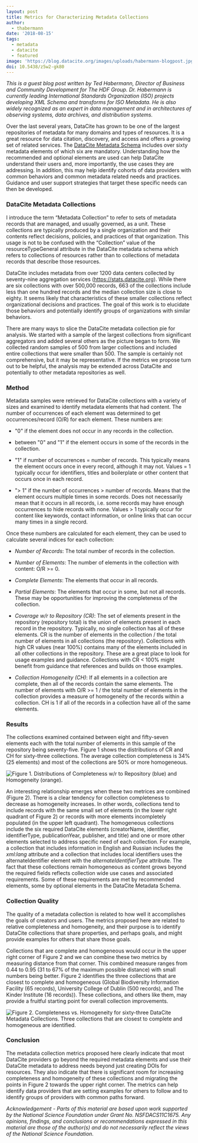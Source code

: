 ```yaml
---
layout: post
title: Metrics for Characterizing Metadata Collections
author:
  - thabermann
date: '2018-08-15'
tags:
  - metadata
  - datacite
  - featured
image: 'https://blog.datacite.org/images/uploads/habermann-blogpost.jpg'
doi: 10.5438/z5w2-gk80
---
```

_This is a guest blog post written by Ted Habermann, Director of Business and Community Development for The HDF Group. Dr. Habermann is currently leading International Standards Organization (ISO) projects developing XML Schema and transforms for ISO Metadata. He is also widely recognized as an expert in data management and in architectures of observing systems, data archives, and distribution systems._

Over the last several years, DataCite has grown to be one of the largest repositories of metadata for many domains and types of resources. It is a great resource for data citation, discovery, and access and offers a growing set of related services. The [DataCite Metadata Schema](https://doi.org/10.5438/0014) includes over sixty metadata elements of which six are mandatory. Understanding how the recommended and optional elements are used can help DataCite understand their users and, more importantly, the use cases they are addressing. In addition, this may help identify cohorts of data providers with common behaviors and common metadata related needs and practices. Guidance and user support strategies that target these specific needs can then be developed.

### DataCite Metadata Collections

I introduce the term “Metadata Collection” to refer to sets of metadata records that are managed, and usually governed, as a unit. These collections are typically produced by a single organization and their contents reflect decisions, policies, and practices of that organization. This usage is not to be confused with the “Collection” value of the resourceTypeGeneral attribute in the DataCite metadata schema which refers to collections of resources rather than to collections of metadata records that describe those resources.  

DataCite includes metadata from over 1200 data centers collected by seventy-nine aggregation services (<https://stats.datacite.org>). While there are six collections with over 500,000 records, 663 of the collections include less than one hundred records and the median collection size is close to eighty. It seems likely that characteristics of these smaller collections reflect organizational decisions and practices. The goal of this work is to elucidate those behaviors and potentially identify groups of organizations with similar behaviors. 

There are many ways to slice the DataCite metadata collection pie for analysis. We started with a sample of the largest collections from significant aggregators and added several others as the picture began to form. We collected random samples of 500 from larger collections and included entire collections that were smaller than 500. The sample is certainly not comprehensive, but it may be representative. If the metrics we propose turn out to be helpful, the analysis may be extended across DataCite and potentially to other metadata repositories as well.

### Method

Metadata samples were retrieved for DataCite collections with a variety of sizes and examined to identify metadata elements that had content. The number of occurrences of each element was determined to get occurrences/record (O/R) for each element. These numbers are:

* "0" if the element does not occur in any records in the collection.

* between "0" and "1" if the element occurs in some of the records in the collection.

* "1" if number of occurrences = number of records. This typically means the element occurs once in every record, although it may not. Values = 1 typically occur for identifiers, titles and boilerplate or other content that occurs once in each record.

* "> 1" if the number of occurrences > number of records. Means that the element occurs multiple times in some records. Does not necessarily mean that it occurs in all records, i.e. some records may have enough occurrences to hide records with none. Values > 1 typically occur for content like keywords, contact information, or online links that can occur many times in a single record.

Once these numbers are calculated for each element, they can be used to calculate several indices for each collection:

* _Number of Records_: The total number of records in the collection.

* _Number of Elements_: The number of elements in the collection with content: O/R >= 0.

* _Complete Elements_: The elements that occur in all records.

* _Partial Elements_: The elements that occur in some, but not all records. These may be opportunities for improving the completeness of the collection.

* _Coverage w/r to Repository (CR)_: The set of elements present in the repository (repository total) is the union of elements present in each record in the repository. Typically, no single collection has all of these elements. CR is the number of elements in the collection / the total number of elements in all collections (the repository). Collections with high CR values (near 100%) contains many of the elements included in all other collections in the repository. These are a great place to look for usage examples and guidance. Collections with CR < 100% might benefit from guidance that references and builds on those examples.

* _Collection Homogeneity (CH)_: If all elements in a collection are complete, then all of the records contain the same elements. The number of elements with O/R >= 1 / the total number of elements in the collection provides a measure of homogeneity of the records within a collection. CH is 1 if all of the records in a collection have all of the same elements.

### Results

The collections examined contained between eight and fifty-seven elements each with the total number of elements in this sample of the repository being seventy-five. Figure 1 shows the distributions of CR and CH for sixty-three collections. The average collection completeness is 34% (25 elements) and most of the collections are 50% or more homogeneous.

![_Figure 1. Distributions of Completeness w/r to Repository (blue) and Homogeneity (orange)._](/images/uploads/figure1_habermann.png)

An interesting relationship emerges when these two metrices are combined (Figure 2). There is a clear tendency for collection completeness to decrease as homogeneity increases. In other words, collections tend to include records with the same small set of elements (in the lower right quadrant of Figure 2) or records with more elements incompletely populated (in the upper left quadrant). The homogeneous collections include the six required DataCite elements (creatorName, identifier, identifierType, publicationYear, publisher, and title) and one or more other elements selected to address specific need of each collection. For example, a collection that includes information in English and Russian includes the *xml:lang* attribute and a collection that includes local identifiers uses the alternateIdentifier element with the *alternateIdentifierType* attribute. The fact that these collections remain homogeneous as content grows beyond the required fields reflects collection wide use cases and associated requirements. Some of these requirements are met by recommended elements, some by optional elements in the DataCite Metadata Schema.

### Collection Quality

The quality of a metadata collection is related to how well it accomplishes the goals of creators and users. The metrics proposed here are related to relative completeness and homogeneity, and their purpose is to identify DataCite collections that share properties, and perhaps goals, and might provide examples for others that share those goals.

Collections that are complete and homogeneous would occur in the upper right corner of Figure 2 and we can combine these two metrics by measuring distance from that corner. This combined measure ranges from 0.44 to 0.95 (31 to 67% of the maximum possible distance) with small numbers being better. Figure 2 identifies the three collections that are closest to complete and homogeneous (Global Biodiversity Information Facility (65 records), University College of Dublin (500 records), and The Kinder Institute (16 records)). These collections, and others like them, may provide a fruitful starting point for overall collection improvements.

![_Figure 2. Completeness vs. Homogeneity for sixty-three DataCite Metadata Collections. Three collections that are closest to complete and homogeneous are identified._](/images/uploads/figure2_habermann.png)

### Conclusion

The metadata collection metrics proposed here clearly indicate that most DataCite providers go beyond the required metadata elements and use their DataCite metadata to address needs beyond just creating DOIs for resources. They also indicate that there is significant room for increasing completeness and homogeneity of these collections and migrating the points in Figure 2 towards the upper right corner. The metrics can help identify data providers that are setting examples for others to follow and to identify groups of providers with common paths forward.

_Acknowledgement - Parts of this material are based upon work supported by the National Science Foundation under Grant No. NSFDACS11C1675. Any opinions, findings, and conclusions or recommendations expressed in this material are those of the author(s) and do not necessarily reflect the views of the National Science Foundation._
